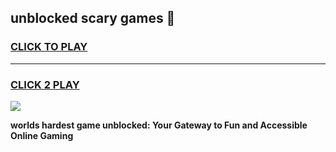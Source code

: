 
## unblocked scary games 👋
<h3>
<a href="https://premium.freeplayer.one?title=unblocked_scary_games&ref=12F">CLICK TO PLAY</a></h3>
<hr>

<h3>
<a href="https://premium.freeplayer.one?title=unblocked_scary_games&ref=12F">CLICK 2 PLAY</a>
  
</h3>

<a href="https://premium.freeplayer.one?title=unblocked_scary_games&ref=12F/"><img src="https://clearcache.store/games.png"></a>


**worlds hardest game unblocked: Your Gateway to Fun and Accessible Online Gaming**
